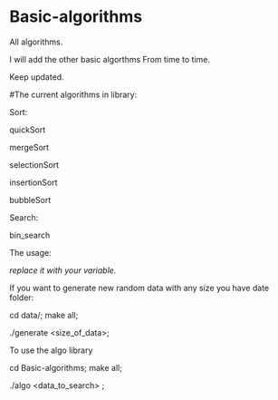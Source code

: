 # Basic-algorithms

All algorithms.

I will add the other basic algorthms From time to time.

Keep updated.


#The current algorithms in library:

Sort:

quickSort 

mergeSort

selectionSort

insertionSort

bubbleSort

Search:

bin_search

The usage:

<var> replace it with your variable.

If you want to generate new random data with any size you have date folder:

cd data/;    make all;

./generate <size_of_data>;

To use the algo library

cd Basic-algorithms;   make all;

./algo <data_to_search> ;
